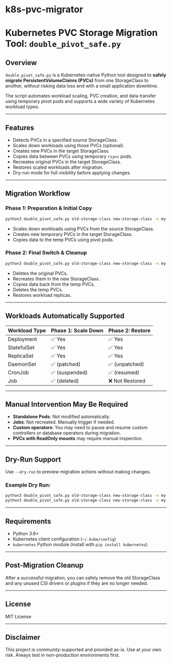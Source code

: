 # k8s-pvc-migrator

# Kubernetes PVC Storage Migration Tool: `double_pivot_safe.py`

## Overview

`double_pivot_safe.py` is a Kubernetes-native Python tool designed to **safely migrate PersistentVolumeClaims (PVCs)** from one StorageClass to another, without risking data loss and with a small application downtime.

The script automates workload scaling, PVC creation, and data transfer using temporary pivot pods and supports a wide variety of Kubernetes workload types.

---

## Features

- Detects PVCs in a specified source StorageClass.
- Scales down workloads using those PVCs (optional).
- Creates new PVCs in the target StorageClass.
- Copies data between PVCs using temporary `rsync` pods.
- Recreates original PVCs in the target StorageClass.
- Restores scaled workloads after migration.
- Dry-run mode for full visibility before applying changes.

---

## Migration Workflow

### Phase 1: Preparation & Initial Copy
```bash
python3 double_pivot_safe.py old-storage-class new-storage-class -n my-namespace --set-replica-0
```
- Scales down workloads using PVCs from the source StorageClass.
- Creates new temporary PVCs in the target StorageClass.
- Copies data to the temp PVCs using pivot pods.

### Phase 2: Final Switch & Cleanup
```bash
python3 double_pivot_safe.py old-storage-class new-storage-class -n my-namespace --recreate
```
- Deletes the original PVCs.
- Recreates them in the new StorageClass.
- Copies data back from the temp PVCs.
- Deletes the temp PVCs.
- Restores workload replicas.

---

## Workloads Automatically Supported

| Workload Type | Phase 1: Scale Down | Phase 2: Restore |
|---------------|---------------------|------------------|
| Deployment    | ✅ Yes              | ✅ Yes           |
| StatefulSet   | ✅ Yes              | ✅ Yes           |
| ReplicaSet    | ✅ Yes              | ✅ Yes           |
| DaemonSet     | ✅ (patched)        | ✅ (unpatched)   |
| CronJob       | ✅ (suspended)      | ✅ (resumed)     |
| Job           | ✅ (deleted)        | ❌ Not Restored  |

---

## Manual Intervention May Be Required

- **Standalone Pods**: Not modified automatically.
- **Jobs**: Not recreated. Manually trigger if needed.
- **Custom operators**: You may need to pause and resume custom controllers or database operators during migration.
- **PVCs with ReadOnly mounts** may require manual inspection.

---

## Dry-Run Support

Use `--dry-run` to preview migration actions without making changes.

### Example Dry Run:
```bash
python3 double_pivot_safe.py old-storage-class new-storage-class -n my-namespace --set-replica-0 --dry-run
python3 double_pivot_safe.py old-storage-class new-storage-class -n my-namespace --recreate --dry-run
```

---

## Requirements

- Python 3.6+
- Kubernetes client configuration (`~/.kube/config`)
- `kubernetes` Python module (install with `pip install kubernetes`)

---

## Post-Migration Cleanup

After a successful migration, you can safely remove the old StorageClass and any unused CSI drivers or plugins if they are no longer needed.

---

## License

MIT License

---

## Disclaimer

This project is community-supported and provided as-is. Use at your own risk. Always test in non-production environments first.
